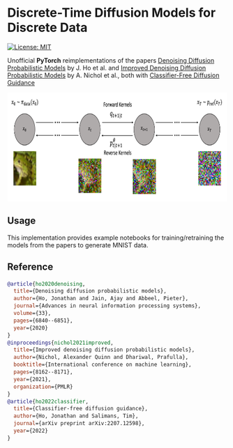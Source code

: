 # Discrete-Time Diffusion Models for Discrete Data

[![License: MIT](https://img.shields.io/badge/License-MIT-yellow.svg)](https://github.com/paulffm/Discrete-Time-Diffusion-Models-for-Continuous-Data/blob/main/LICENSE)

Unofficial **PyTorch** reimplementations of the
papers [Denoising Diffusion Probabilistic Models](https://arxiv.org/pdf/2006.11239)
by J. Ho et al. and [Improved Denoising Diffusion Probabilistic Models](https://arxiv.org/pdf/2102.09672)
by A. Nichol et al., both with [Classifier-Free Diffusion Guidance](https://openreview.net/pdf?id=qw8AKxfYbI)

<p align="center">
  <img src="forward_reverse_process.png"  alt="1" width = 820px height = 250px >
</p>


## Usage

This implementation provides example notebooks for training/retraining the models from the papers to generate MNIST data.

## Reference

```bibtex
@article{ho2020denoising,
  title={Denoising diffusion probabilistic models},
  author={Ho, Jonathan and Jain, Ajay and Abbeel, Pieter},
  journal={Advances in neural information processing systems},
  volume={33},
  pages={6840--6851},
  year={2020}
}
@inproceedings{nichol2021improved,
  title={Improved denoising diffusion probabilistic models},
  author={Nichol, Alexander Quinn and Dhariwal, Prafulla},
  booktitle={International conference on machine learning},
  pages={8162--8171},
  year={2021},
  organization={PMLR}
}
@article{ho2022classifier,
  title={Classifier-free diffusion guidance},
  author={Ho, Jonathan and Salimans, Tim},
  journal={arXiv preprint arXiv:2207.12598},
  year={2022}
}
```
